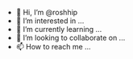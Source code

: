 - 👋 Hi, I’m @roshhip
- 👀 I’m interested in ...
- 🌱 I’m currently learning ...
- 💞️ I’m looking to collaborate on ...
- 📫 How to reach me ...

<!---
roshhip/roshhip is a ✨ special ✨ repository because its `README.md` (this file) appears on your GitHub profile.
You can click the Preview link to take a look at your changes.
--->
